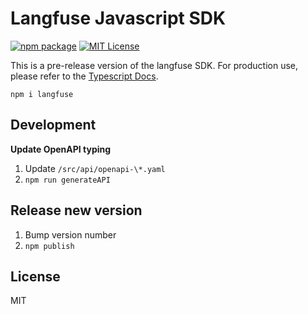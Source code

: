 # Langfuse Javascript SDK

[![npm package](https://img.shields.io/npm/v/langfuse?style=flat-square)](https://www.npmjs.com/package/posthog-js)
[![MIT License](https://img.shields.io/badge/License-MIT-red.svg?style=flat-square)](https://opensource.org/licenses/MIT)

This is a pre-release version of the langfuse SDK. For production use, please refer to the [Typescript Docs](https://langfuse.com/docs/sdk/typescript).

```
npm i langfuse
```

## Development

**Update OpenAPI typing**

1. Update `/src/api/openapi-\*.yaml`
2. `npm run generateAPI`

## Release new version

1. Bump version number
2. `npm publish`

## License

MIT
